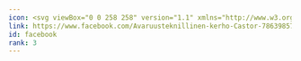 ```yaml
---
icon: <svg viewBox="0 0 258 258" version="1.1" xmlns="http://www.w3.org/2000/svg" xmlns:xlink="http://www.w3.org/1999/xlink" xml:space="preserve" xmlns:serif="http://www.serif.com/" style="fill-rule:evenodd;clip-rule:evenodd;stroke-linejoin:round;stroke-miterlimit:1.41421;"><g transform="matrix(1,0,0,1,-4.588,-4.588)"><path id="Blue_1_" d="M248.082,4.588C255.937,4.588 262.305,10.955 262.305,18.812L262.305,248.082C262.305,255.938 255.936,262.307 248.082,262.307L182.409,262.307L182.409,162.504L215.908,162.504L220.924,123.609L182.409,123.609L182.409,98.777C182.409,87.516 185.536,79.842 201.684,79.842L222.28,79.833L222.28,45.045C218.718,44.571 206.492,43.512 192.268,43.512C162.573,43.512 142.243,61.638 142.243,94.925L142.243,123.609L108.658,123.609L108.658,162.504L142.243,162.504L142.243,262.307L18.812,262.307C10.954,262.307 4.588,255.937 4.588,248.082L4.588,18.812C4.588,10.955 10.955,4.588 18.812,4.588L248.082,4.588Z";fill-rule:nonzero;"/></g></svg>
link: https://www.facebook.com/Avaruusteknillinen-kerho-Castor-786398574729221/
id: facebook
rank: 3
---
```

